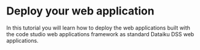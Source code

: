 # Deploy your web application

In this tutorial you will learn how to deploy the web applications built with the code studio web applications framework as standard Dataiku DSS web applications.
